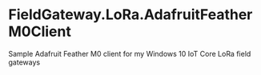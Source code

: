 # FieldGateway.LoRa.AdafruitFeatherM0Client
Sample Adafruit Feather M0 client for my Windows 10 IoT Core LoRa field gateways
